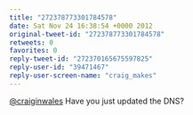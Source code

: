 ```yaml
---
title: "272378773301784578"
date: Sat Nov 24 16:38:54 +0000 2012
original-tweet-id: "272378773301784578"
retweets: 0
favorites: 0
reply-tweet-id: "272370165675597825"
reply-user-id: "39471467"
reply-user-screen-name: "craig_makes"
---
```

<a href="https://twitter.com/craiginwales">@craiginwales</a> Have you just updated the DNS?
